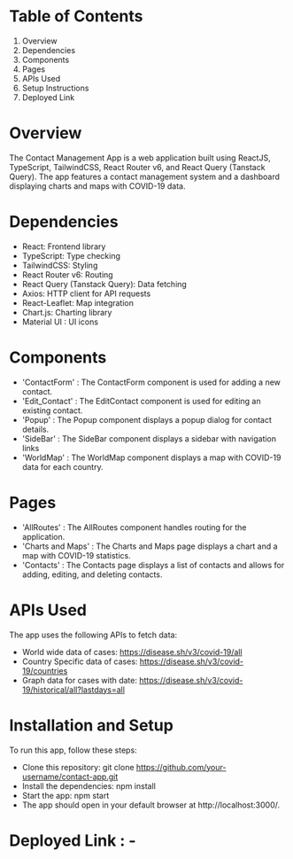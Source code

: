 # Table of Contents
1) Overview
2) Dependencies
3) Components
4) Pages
5) APIs Used
6) Setup Instructions
7) Deployed Link


# Overview
The Contact Management App is a web application built using ReactJS, TypeScript, TailwindCSS, React Router v6, and React Query (Tanstack Query). The app features a contact management system and a dashboard displaying charts and maps with COVID-19 data.


# Dependencies
- React: Frontend library
- TypeScript: Type checking
- TailwindCSS: Styling
- React Router v6: Routing
- React Query (Tanstack Query): Data fetching
- Axios: HTTP client for API requests
- React-Leaflet: Map integration
- Chart.js: Charting library
- Material UI : UI icons


# Components
- 'ContactForm' : The ContactForm component is used for adding a new contact.
- 'Edit_Contact' : The EditContact component is used for editing an existing contact.
- 'Popup' : The Popup component displays a popup dialog for contact details.
- 'SideBar' : The SideBar component displays a sidebar with navigation links
- 'WorldMap' : The WorldMap component displays a map with COVID-19 data for each country.


# Pages
- 'AllRoutes' : The AllRoutes component handles routing for the application.
- 'Charts and Maps' : The Charts and Maps page displays a chart and a map with COVID-19 statistics.
- 'Contacts' : The Contacts page displays a list of contacts and allows for adding, editing, and deleting contacts.


# APIs Used
The app uses the following APIs to fetch data:

- World wide data of cases: https://disease.sh/v3/covid-19/all
- Country Specific data of cases: https://disease.sh/v3/covid-19/countries
- Graph data for cases with date: https://disease.sh/v3/covid-19/historical/all?lastdays=all


# Installation and Setup
To run this app, follow these steps:

- Clone this repository: git clone https://github.com/your-username/contact-app.git
- Install the dependencies: npm install
- Start the app: npm start
- The app should open in your default browser at http://localhost:3000/.


# Deployed Link : - 

